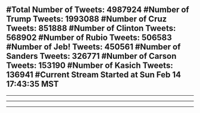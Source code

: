 #Total Number of Tweets: 4987924 
#Number of Trump Tweets: 1993088
#Number of Cruz Tweets: 851888
#Number of Clinton Tweets: 568902
#Number of Rubio Tweets: 506583
#Number of Jeb! Tweets: 450561
#Number of Sanders Tweets: 326771
#Number of Carson Tweets: 153190
#Number of Kasich Tweets: 136941
#Current Stream Started at Sun Feb 14 17:43:35 MST
---
---
---
---

